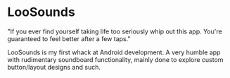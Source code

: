 # LooSounds
"If you ever find yourself taking life too seriously whip out this app. You're guaranteed to feel better after a few taps."

LooSounds is my first whack at Android development. A very humble app with rudimentary soundboard functionality, mainly done to explore custom button/layout designs and such.
